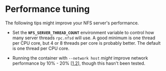 # Performance tuning

The following tips might improve your NFS server's performance.

* Set the **`NFS_SERVER_THREAD_COUNT`** environment variable to control how many server threads `rpc.nfsd` will use. A good minimum is one thread per CPU core, but 4 or 8 threads per core is probably better. The default is one thread per CPU core. 
  
* Running the container with `--network host` *might* improve network performance by 10% - 20% [[1](https://jtway.co/docker-network-performance-b95bce32b4b9),[2](https://www.percona.com/blog/2016/08/03/testing-docker-multi-host-network-performance/)], though this hasn't been tested.